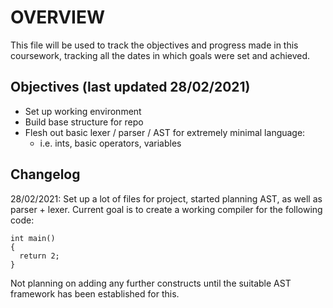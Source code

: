 OVERVIEW
========
This file will be used to track the objectives and progress made in this coursework, tracking all the dates in which goals were set and achieved.

Objectives (last updated 28/02/2021)
------------------------------------
- Set up working environment
- Build base structure for repo
- Flesh out basic lexer / parser / AST for extremely minimal language:
  + i.e. ints, basic operators, variables

Changelog
---------
28/02/2021: Set up a lot of files for project, started planning AST, as well as parser + lexer. Current goal is to create a working compiler for the following code:
```
int main()
{
  return 2;
}
```
Not planning on adding any further constructs until the suitable AST framework has been established for this.
